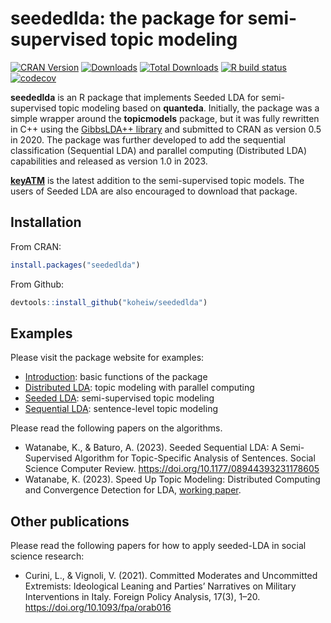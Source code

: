 
# seededlda: the package for semi-supervised topic modeling

<!-- badges: start -->

[![CRAN
Version](https://www.r-pkg.org/badges/version/seededlda)](https://CRAN.R-project.org/package=seededlda)
[![Downloads](https://cranlogs.r-pkg.org/badges/seededlda)](https://CRAN.R-project.org/package=seededlda)
[![Total
Downloads](https://cranlogs.r-pkg.org/badges/grand-total/seededlda?color=orange)](https://CRAN.R-project.org/package=seededlda)
[![R build
status](https://github.com/koheiw/seededlda/workflows/R-CMD-check/badge.svg)](https://github.com/koheiw/seededlda/actions)
[![codecov](https://codecov.io/gh/koheiw/seededlda/branch/master/graph/badge.svg)](https://codecov.io/gh/koheiw/seededlda)
<!-- badges: end -->

**seededlda** is an R package that implements Seeded LDA for
semi-supervised topic modeling based on **quanteda**. Initially, the
package was a simple wrapper around the **topicmodels** package, but it
was fully rewritten in C++ using the [GibbsLDA++
library](http://gibbslda.sourceforge.net/) and submitted to CRAN as
version 0.5 in 2020. The package was further developed to add the
sequential classification (Sequential LDA) and parallel computing
(Distributed LDA) capabilities and released as version 1.0 in 2023.

[**keyATM**](https://github.com/keyATM/keyATM) is the latest addition to
the semi-supervised topic models. The users of Seeded LDA are also
encouraged to download that package.

## Installation

From CRAN:

``` r
install.packages("seededlda")
```

From Github:

``` r
devtools::install_github("koheiw/seededlda")
```

## Examples

Please visit the package website for examples:

- [Introduction](https://koheiw.github.io/seededlda/articles/pkgdown/basic.html):
  basic functions of the package
- [Distributed
  LDA](https://koheiw.github.io/seededlda/articles/pkgdown/distributed.html):
  topic modeling with parallel computing
- [Seeded
  LDA](https://koheiw.github.io/seededlda/articles/pkgdown/seeded.html):
  semi-supervised topic modeling
- [Sequential
  LDA](https://koheiw.github.io/seededlda/articles/pkgdown/sequential.html):
  sentence-level topic modeling

Please read the following papers on the algorithms.

- Watanabe, K., & Baturo, A. (2023). Seeded Sequential LDA: A
  Semi-Supervised Algorithm for Topic-Specific Analysis of Sentences.
  Social Science Computer Review.
  <https://doi.org/10.1177/08944393231178605>
- Watanabe, K. (2023). Speed Up Topic Modeling: Distributed Computing
  and Convergence Detection for LDA, [working
  paper](https://blog.koheiw.net/wp-content/uploads/2023/05/Distributed-LDA-02.pdf).

## Other publications

Please read the following papers for how to apply seeded-LDA in social
science research:

- Curini, L., & Vignoli, V. (2021). Committed Moderates and Uncommitted
  Extremists: Ideological Leaning and Parties’ Narratives on Military
  Interventions in Italy. Foreign Policy Analysis, 17(3), 1–20.
  <https://doi.org/10.1093/fpa/orab016>
